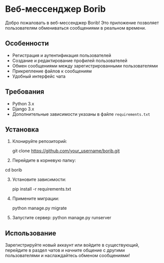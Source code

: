 # Веб-мессенджер Borib

Добро пожаловать в веб-мессенджер Borib! Это приложение позволяет пользователям обмениваться сообщениями в реальном времени.

## Особенности

- Регистрация и аутентификация пользователей
- Создание и редактирование профилей пользователей
- Обмен сообщениями между зарегистрированными пользователями
- Прикрепление файлов к сообщениям
- Удобный интерфейс чата

## Требования

- Python 3.x
- Django 3.x
- Дополнительные зависимости указаны в файле `requirements.txt`

## Установка

1. Клонируйте репозиторий:
   
   git clone https://github.com/your_username/borib.git
2. Перейдите в корневую папку:

  cd borib

3. Установите зависимости:

   pip install -r requirements.txt
   
4. Примените миграции:

   python manage.py migrate
   
5. Запустите сервер:
   python manage.py runserver

## Использование
Зарегистрируйте новый аккаунт или войдите в существующий, перейдите в раздел чатов и начните общение с другими пользователями и наслаждайтесь обменом сообщениями!
